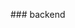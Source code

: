 <BlogInfo id="408" title="" author="白日梦想猿" pv=0 read_times=0 pre_cost_time="0" category="后端" tag_list="['']" create_time="2023.11.04 17:23:12" update_time="2023.11.04 17:23:12" />### backend